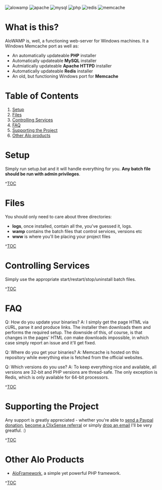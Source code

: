 ![alowamp](https://cloud.githubusercontent.com/assets/4998038/7642238/60e80d32-fa87-11e4-9324-55aa30403a66.png)
![apache](https://cloud.githubusercontent.com/assets/4998038/7642204/2cb598a4-fa87-11e4-9e91-4810590f444b.gif) ![mysql](https://cloud.githubusercontent.com/assets/4998038/7642205/2cb7fe8c-fa87-11e4-8548-cfcbdb4fc435.gif) ![php](https://cloud.githubusercontent.com/assets/4998038/7642206/2cba7158-fa87-11e4-9ecd-40696b1351d3.gif) ![redis](https://cloud.githubusercontent.com/assets/4998038/7642207/2cbe9b66-fa87-11e4-8058-d8da37907d57.gif) ![memcache](https://cloud.githubusercontent.com/assets/4998038/7642179/032c9942-fa87-11e4-98ee-4ab2fc1d5652.gif)

# What is this? #
AloWAMP is, well, a functioning web-server for Windows machines. It a Windows Memcache port as well as:

* An automatically updateable **PHP** installer
* Automatically updateable **MySQL** installer
* Autmiatically updateable **Apache HTTPD** installer
* Automatically updateable **Redis** installer
* An old, but functioning Windows port for **Memcache**

# Table of Contents #

1. [Setup](#setup)
2. [Files](#files)
3. [Controlling Services](#controlling-services)
4. [FAQ](#faq)
5. [Supporting the Project](#supporting-the-project)
6. [Other Alo products](#other-alo-products)

# Setup #
Simply run setup.bat and it will handle everything for you.  **Any batch file should be run with admin privileges**.

^[TOC](#table-of-contents)

# Files #
You should only need to care about three directories:

* **logs**, once installed, contain all the, you've guessed it, logs.
* **wamp** contains the batch files that control services, versions etc
* **www** is where you'll be placing your project files

^[TOC](#table-of-contents)

# Controlling Services #
Simply use the appropriate start/restart/stop/uninstall batch files.

^[TOC](#table-of-contents)

# FAQ #
Q: How do you update your binaries?
A: I simply get the page HTML via cURL, parse it and produce links. The installer then downloads them and performs the required setup. The downside of this, of course, is that changes in the pages' HTML *can* make downloads impossible, in which case simply report an issue and it'll get fixed.

Q: Where do you get your binaries?
A: Memcache is hosted on this repository while everything else is fetched from the official websites.

Q: Which versions do you use?
A: To keep everything nice and available, all versions are 32-bit and PHP versions are thread-safe. The only exception is Redis, which is only available for 64-bit processors.

^[TOC](#table-of-contents)

# Supporting the Project #
Any support is greatly appreciated - whether you're able to [send a Paypal donation](https://www.paypal.com/cgi-bin/webscr?cmd=_s-xclick&hosted_button_id=UEPH3KQJKEQDE), [become a ClixSense referral](http://www.clixsense.com/?r=4639931&c=alo-wamp&s=102) or simply [drop an email](mailto:a.molcanovas@gmail.com) I'll be very greatful. :)

^[TOC](#table-of-contents)

# Other Alo Products #

* [AloFramework](https://github.com/Alorel/alo-framework), a simple yet powerful PHP framework.

^[TOC](#table-of-contents)